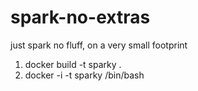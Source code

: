 # spark-no-extras
just spark no fluff, on a very small footprint

1. docker build -t sparky .
2. docker -i -t sparky /bin/bash
